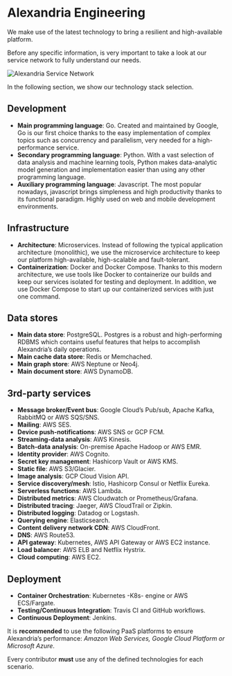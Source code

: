 # Alexandria Engineering
We make use of the latest technology to bring a resilient and high-available platform.

Before any specific information, is very important to take a look at our service network to fully understand our needs.

![Alexandria Service Network](https://raw.githubusercontent.com/maestre3d/alexandria/master/docs/Alexandria%20Engineering.png)

In the following section, we show our technology stack selection.

## Development
- **Main programming language**: Go. Created and maintained by Google, Go is our first choice thanks to the easy implementation of complex topics such as concurrency and parallelism, very needed for a high-performance service.
- **Secondary programming language**: Python. With a vast selection of data analysis and machine learning tools, Python makes data-analytic model generation and implementation easier than using any other programming language.
- **Auxiliary programming language**: Javascript. The most popular nowadays, javascript brings simpleness and high productivity thanks to its functional paradigm. Highly used on web and mobile development environments.

## Infrastructure
- **Architecture**: Microservices. Instead of following the typical application architecture (monolithic), we use the microservice architecture to keep our platform high-available, high-scalable and fault-tolerant.
- **Containerization**: Docker and Docker Compose. Thanks to this modern architecture, we use tools like Docker to containerize our builds and keep our services isolated for testing and deployment. In addition, we use Docker Compose to start up our containerized services with just one command.

## Data stores
- **Main data store**: PostgreSQL. Postgres is a robust and high-performing RDBMS which contains useful features that helps to accomplish Alexandria’s daily operations.
- **Main cache data store**: Redis or Memchached.
- **Main graph store**: AWS Neptune or Neo4j.
- **Main document store**: AWS DynamoDB.

## 3rd-party services
- **Message broker/Event bus**: Google Cloud’s Pub/sub, Apache Kafka, RabbitMQ or AWS SQS/SNS.
- **Mailing**: AWS SES.
- **Device push-notifications**: AWS SNS or GCP FCM.
- **Streaming-data analysis**: AWS Kinesis.
- **Batch-data analysis**: On-premise Apache Hadoop or AWS EMR.
- **Identity provider**: AWS Cognito.
- **Secret key management**: Hashicorp Vault or AWS KMS.
- **Static file**: AWS S3/Glacier.
- **Image analysis**: GCP Cloud Vision API.
- **Service discovery/mesh**: Istio, Hashicorp Consul or Netflix Eureka.
- **Serverless functions**: AWS Lambda.
- **Distributed metrics**: AWS Cloudwatch or Prometheus/Grafana.
- **Distributed tracing**: Jaeger, AWS CloudTrail or Zipkin.
- **Distributed logging**: Datadog or Logstash.
- **Querying engine**: Elasticsearch.
- **Content delivery network CDN**: AWS CloudFront.
- **DNS**: AWS Route53.
- **API gateway**: Kubernetes, AWS API Gateway or AWS EC2 instance.
- **Load balancer**: AWS ELB and Netflix Hystrix.
- **Cloud computing**: AWS EC2.

## Deployment
- **Container Orchestration**: Kubernetes -K8s- engine or AWS ECS/Fargate.
- **Testing/Continuous Integration**: Travis CI and GitHub workflows.
- **Continuous Deployment**: Jenkins.

It is **recommended** to use the following PaaS platforms to ensure Alexandria’s performance: 
_Amazon Web Services, Google Cloud Platform or Microsoft Azure_.

Every contributor **must** use any of the defined technologies for each scenario.
